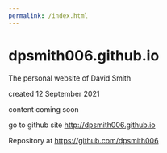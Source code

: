 ```yaml
---
permalink: /index.html
---
```


# dpsmith006.github.io
The personal website of David Smith

created 12 September 2021

content coming soon

go to github site http://dpsmith006.github.io

Repository at https://github.com/dpsmith006
